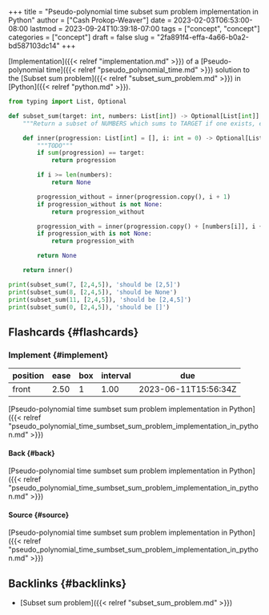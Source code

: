 +++
title = "Pseudo-polynomial time subset sum problem implementation in Python"
author = ["Cash Prokop-Weaver"]
date = 2023-02-03T06:53:00-08:00
lastmod = 2023-09-24T10:39:18-07:00
tags = ["concept", "concept"]
categories = ["concept"]
draft = false
slug = "2fa891f4-effa-4a66-b0a2-bd587103dc14"
+++

[Implementation]({{< relref "implementation.md" >}}) of a [Pseudo-polynomial time]({{< relref "pseudo_polynomial_time.md" >}}) solution to the [Subset sum problem]({{< relref "subset_sum_problem.md" >}}) in [Python]({{< relref "python.md" >}}).

```python
from typing import List, Optional

def subset_sum(target: int, numbers: List[int]) -> Optional[List[int]]:
    """Return a subset of NUMBERS which sums to TARGET if one exists, else return None."""

    def inner(progression: List[int] = [], i: int = 0) -> Optional[List[int]]:
        """TODO"""
        if sum(progression) == target:
            return progression

        if i >= len(numbers):
            return None

        progression_without = inner(progression.copy(), i + 1)
        if progression_without is not None:
            return progression_without

        progression_with = inner(progression.copy() + [numbers[i]], i + 1)
        if progression_with is not None:
            return progression_with

        return None

    return inner()

print(subset_sum(7, [2,4,5]), 'should be [2,5]')
print(subset_sum(8, [2,4,5]), 'should be None')
print(subset_sum(11, [2,4,5]), 'should be [2,4,5]')
print(subset_sum(0, [2,4,5]), 'should be []')
```


## Flashcards {#flashcards}


### Implement {#implement}

| position | ease | box | interval | due                  |
|----------|------|-----|----------|----------------------|
| front    | 2.50 | 1   | 1.00     | 2023-06-11T15:56:34Z |

[Pseudo-polynomial time sumbset sum problem implementation in Python]({{< relref "pseudo_polynomial_time_sumbset_sum_problem_implementation_in_python.md" >}})


#### Back {#back}

[Pseudo-polynomial time sumbset sum problem implementation in Python]({{< relref "pseudo_polynomial_time_sumbset_sum_problem_implementation_in_python.md" >}})


#### Source {#source}

[Pseudo-polynomial time sumbset sum problem implementation in Python]({{< relref "pseudo_polynomial_time_sumbset_sum_problem_implementation_in_python.md" >}})


## Backlinks {#backlinks}

-   [Subset sum problem]({{< relref "subset_sum_problem.md" >}})

